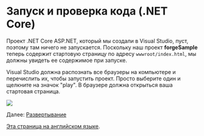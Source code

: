 # Запуск и проверка кода (.NET Core)

Проект .NET Core ASP.NET, который мы создали в Visual Studio, пуст, поэтому там ничего не запускается. Поскольку наш проект **forgeSample** теперь содержит стартовую страницу по адресу `wwwroot/index.html`, мы должны увидеть ее содержимое при запуске.

Visual Studio должна распознать все браузеры на компьютере и перечислить их, чтобы запустить проект. Просто выберите один и щелкните на значок "play". В браузере должна открыться ваша стартовая страница.

![](_media/net/start_debug.png)

Далее: [Развертывание](deployment/)

[Эта страница на английском языке]().
